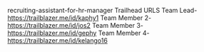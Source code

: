recruiting-assistant-for-hr-manager
Trailhead URLS
Team Lead-https://trailblazer.me/id/kaphy1
Team Member 2-https://trailblazer.me/id/jos2
Team Member 3-https://trailblazer.me/id/gephy
Team Member 4-https://trailblazer.me/id/kelango16
